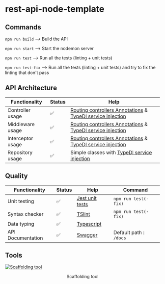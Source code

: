 # rest-api-node-template
## Commands
```npm run build```     --> Build the API

```npm run start```     --> Start the nodemon server

```npm run test```      --> Run all the tests (linting + unit tests)

```npm run test-fix```  --> Run all the tests (linting + unit tests) and try to fix the linting that don't pass
## API Architecture
| Functionality     | Status                | Help |
|-------------------|-----------------------|------|
| Controller usage  | :white_check_mark:    | [Routing controllers Annotations](https://github.com/typestack/routing-controllers) & [TypeDI service injection](https://github.com/typestack/typedi) |
| Middleware usage  | :white_check_mark:    | [Routing controllers Annotations](https://github.com/typestack/routing-controllers) & [TypeDI service injection](https://github.com/typestack/typedi) |
| Interceptor usage | :white_check_mark:    | [Routing controllers Annotations](https://github.com/typestack/routing-controllers) & [TypeDI service injection](https://github.com/typestack/typedi) |
| Repository usage  | :white_check_mark:    | Simple classes with [TypeDI service injection](https://github.com/typestack/typedi) |

## Quality
| Functionality     | Status                | Help                                          | Command                   |
|-------------------|-----------------------|-----------------------------------------------|---------------------------|
| Unit testing      | :white_check_mark:    | [Jest unit tests](https://jestjs.io/fr/)      | ```npm run test(-fix)```  |
| Syntax checker    | :white_check_mark:    | [TSlint](https://palantir.github.io/tslint/)  | ```npm run test(-fix)```  |
| Data typing       | :white_check_mark:    | [Typescript](https://www.typescriptlang.org/) |                           |
| API Documentation | :white_check_mark:    | [Swagger](https://swagger.io/)                | Default path : ```/docs```|

## Tools
[![Scaffolding tool](https://ondemand.bannerbear.com/signedurl/D0nJ4XLedwbENRZa1x/image.jpg?modifications=W3sibmFtZSI6InJlcG8iLCJ0ZXh0IjoibGVubnlnaXIgLyAqcmVzdC1hcGktbm9kZS10ZW1wbGF0ZSoifSx7Im5hbWUiOiJkZXNjIiwidGV4dCI6Im5vZGVKUyBBUEkgdGVtcGxhdGUgd2l0aCBxdWFsaXR5IHRvb2xzIn0seyJuYW1lIjoiYXZhdGFyNSIsImhpZGUiOnRydWV9LHsibmFtZSI6ImF2YXRhcjQiLCJoaWRlIjp0cnVlfSx7Im5hbWUiOiJhdmF0YXIzIiwiaGlkZSI6dHJ1ZX0seyJuYW1lIjoiYXZhdGFyMiIsImhpZGUiOnRydWV9LHsibmFtZSI6ImF2YXRhcjEiLCJpbWFnZV91cmwiOiJodHRwczovL2F2YXRhcnMuZ2l0aHVidXNlcmNvbnRlbnQuY29tL3UvNTA0MDgxMzk_dj00In0seyJuYW1lIjoiY29udHJpYnV0b3JzIiwidGV4dCI6Imxlbm55Z2lyIn0seyJuYW1lIjoic3RhcnMiLCJ0ZXh0IjoiMiJ9XQ&s=bbfda10c418705b90c4485880fbefe24c9d7b23a7bd62c30086cabf8d3c3e8d1)](https://github.com/lennygir/leg-scaffolding)
<p align="center">
  Scaffolding tool
</p>
